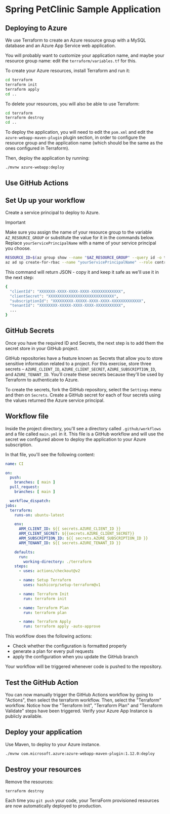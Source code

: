 # Spring PetClinic Sample Application

## Deploying to Azure

We use Terraform to create an Azure resource group with a MySQL database and an Azure App Service web application.

You will probably want to customize your application name, and maybe your resource group name: edit the `terraform/variables.tf` for this.

To create your Azure resources, install Terraform and run it:

```bash
cd terraform
terraform init
terraform apply
cd ..
```

To delete your resources, you will also be able to use Terraform:

```bash
cd terraform
terraform destroy
cd ..
```

To deploy the application, you will need to edit the `pom.xml` and edit the `azure-webapp-maven-plugin` plugin
section, in order to configure the resource group and the application name (which should be the same as
the ones configured in Terraform).

Then, deploy the application by running:

```bash
./mvnw azure-webapp:deploy
```

## Use GitHub Actions

## Set Up up your workflow

Create a service principal to deploy to Azure.

> [!IMPORTANT]
> Make sure you assign the name of your resource group to the variable `AZ_RESOURCE_GROUP` or substitute the value for it in the commands below.
> Replace `yourServicePrincipalName` with a name of your service principal you choose.

```bash
RESOURCE_ID=$(az group show --name "$AZ_RESOURCE_GROUP" --query id -o tsv)
az ad sp create-for-rbac --name "yourServicePrincipalName" --role contributor --scopes "$RESOURCE_ID" --sdk-auth
```

This command will return JSON - copy it and keep it safe as we'll use it in the next step:

```bash
{
  "clientId": "XXXXXXX-XXXX-XXXX-XXXX-XXXXXXXXXXXXX",
  "clientSecret": "XXXXXXXXXXXXXXXXXXXXXXXXXXXXX",
  "subscriptionId": "XXXXXXXXX-XXXXX-XXXX-XXXX-XXXXXXXXXXXXX",
  "tenantId": "XXXXXXXX-XXXXX-XXXX-XXXX-XXXXXXXXXXX",
  ...
}
```

## GitHub Secrets

Once you have the required ID and Secrets, the next step is to add them the secret store in your GitHub project.

GitHub repositories have a feature known as Secrets that allow you to store sensitive information related to a project. For this exercise, store three secrets – `AZURE_CLIENT_ID`, `AZURE_CLIENT_SECRET`, `AZURE_SUBSCRIPTION_ID`, and `AZURE_TENANT_ID`.
You'll create these secrets because they'll be used by Terraform to authenticate to Azure.

To create the secrets, fork the GitHub repository, select the `Settings` menu and then on `Secrets`.
Create a GitHub secret for each of four secrets using the values returned the Azure service principal.

## Workflow file

Inside the project directory, you'll see a directory called `.github/workflows` and a file called `main.yml` in it.
This file is a GitHub workflow and will use the secret we configured above to deploy the application to your Azure subscription.

In that file, you'll see the following content:

```yaml
name: CI

on:
  push:
    branches: [ main ]
  pull_request:
    branches: [ main ]

  workflow_dispatch:
jobs:
  terraform:
    runs-on: ubuntu-latest

    env:
      ARM_CLIENT_ID: ${{ secrets.AZURE_CLIENT_ID }}
      ARM_CLIENT_SECRET: ${{secrets.AZURE_CLIENT_SECRET}}
      ARM_SUBSCRIPTION_ID: ${{ secrets.AZURE_SUBSCRIPTION_ID }}
      ARM_TENANT_ID: ${{ secrets.AZURE_TENANT_ID }}

    defaults:
      run:
        working-directory: ./terraform
    steps:
      - uses: actions/checkout@v2

      - name: Setup Terraform
        uses: hashicorp/setup-terraform@v1

      - name: Terraform Init
        run: terraform init

      - name: Terraform Plan
        run: terraform plan

      - name: Terraform Apply
        run: terraform apply -auto-approve
```

This workflow does the following actions:

- Check whether the configuration is formatted properly
- generate a plan for every pull requests
- apply the configuration when you update the GitHub branch

Your workflow will be triggered whenever code is pushed to the repository.

## Test the GitHub Action

You can now manually trigger the GitHub Actions workflow by going to "Actions", then select the terraform workflow.
Then, select the "Terraform" workflow. Notice how the "Terraform Init", "Terraform Plan" and "Terraform Validate" steps have been triggered.
Verify your Azure App Instance is publicly available.

## Deploy your application

Use Maven, to deploy to your Azure instance.

```bash
./mvnw com.microsoft.azure:azure-webapp-maven-plugin:1.12.0:deploy
```

## Destroy your resources

Remove the resources:

```bash
terraform destroy
```

Each time you `git push` your code, your TerraForm provisioned resources are now automatically deployed to production.
